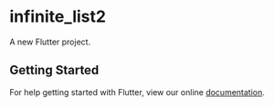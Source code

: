 # infinite_list2

A new Flutter project.

## Getting Started

For help getting started with Flutter, view our online
[documentation](https://flutter.io/).
